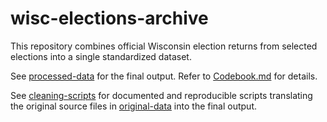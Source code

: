 # wisc-elections-archive
This repository combines official Wisconsin election returns from selected elections into a single standardized dataset.

See [processed-data](processed-data) for the final output. Refer to [Codebook.md](Codebook.md) for details.

See [cleaning-scripts](cleaning-scripts) for documented and reproducible scripts translating the original source files in [original-data](original-data) into the final output.
